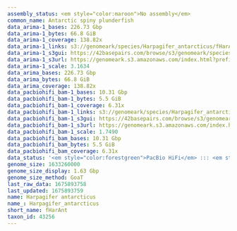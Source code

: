 ```yaml
---
assembly_status: <em style="color:maroon">No assembly</em>
common_name: Antarctic spiny plunderfish
data_arima-1_bases: 226.73 Gbp
data_arima-1_bytes: 66.8 GiB
data_arima-1_coverage: 138.82x
data_arima-1_links: s3://genomeark/species/Harpagifer_antarcticus/fHarAnt1/genomic_data/arima/<br>
data_arima-1_s3gui: https://42basepairs.com/browse/s3/genomeark/species/Harpagifer_antarcticus/fHarAnt1/genomic_data/arima/
data_arima-1_s3url: https://genomeark.s3.amazonaws.com/index.html?prefix=species/Harpagifer_antarcticus/fHarAnt1/genomic_data/arima/
data_arima-1_scale: 3.1634
data_arima_bases: 226.73 Gbp
data_arima_bytes: 66.8 GiB
data_arima_coverage: 138.82x
data_pacbiohifi_bam-1_bases: 10.31 Gbp
data_pacbiohifi_bam-1_bytes: 5.5 GiB
data_pacbiohifi_bam-1_coverage: 6.31x
data_pacbiohifi_bam-1_links: s3://genomeark/species/Harpagifer_antarcticus/fHarAnt1/genomic_data/pacbio_hifi/<br>
data_pacbiohifi_bam-1_s3gui: https://42basepairs.com/browse/s3/genomeark/species/Harpagifer_antarcticus/fHarAnt1/genomic_data/pacbio_hifi/
data_pacbiohifi_bam-1_s3url: https://genomeark.s3.amazonaws.com/index.html?prefix=species/Harpagifer_antarcticus/fHarAnt1/genomic_data/pacbio_hifi/
data_pacbiohifi_bam-1_scale: 1.7490
data_pacbiohifi_bam_bases: 10.31 Gbp
data_pacbiohifi_bam_bytes: 5.5 GiB
data_pacbiohifi_bam_coverage: 6.31x
data_status: '<em style="color:forestgreen">PacBio HiFi</em> ::: <em style="color:forestgreen">Arima</em>'
genome_size: 1633260000
genome_size_display: 1.63 Gbp
genome_size_method: GoaT
last_raw_data: 1675893758
last_updated: 1675893759
name: Harpagifer antarcticus
name_: Harpagifer_antarcticus
short_name: fHarAnt
taxon_id: 43256
---
```

